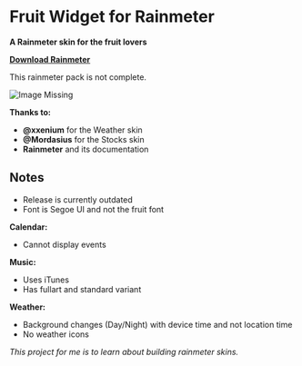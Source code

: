 # Fruit Widget for Rainmeter #

**A Rainmeter skin for the fruit lovers**

**[Download Rainmeter](https://www.rainmeter.net/)**

This rainmeter pack is not complete.

![Image Missing](https://raw.githubusercontent.com/futomakiyoin/Fruit-Widget/main/Fruit%20Widget%20Example.png)

**Thanks to:**

- **@xxenium** for the Weather skin
- **@Mordasius** for the Stocks skin
- **Rainmeter** and its documentation

## Notes ##

- Release is currently outdated
- Font is Segoe UI and not the fruit font

**Calendar:**

- Cannot display events

**Music:**

- Uses iTunes
- Has fullart and standard variant

**Weather:**

- Background changes (Day/Night) with device time and not location time
- No weather icons

*This project for me is to learn about building rainmeter skins.*
